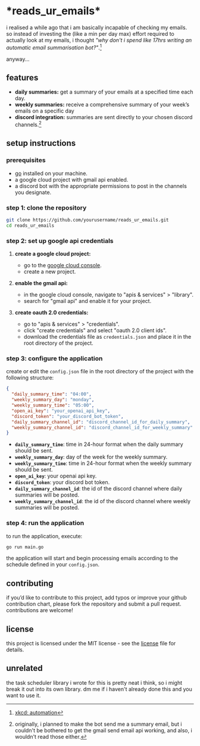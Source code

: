 # \*reads_ur_emails\*

i realised a while ago that i am basically incapable of checking my emails. so instead of investing the (like a min per day max) effort required to actually look at my emails, i thought *"why don't i spend like 17hrs writing an automatic email summarisation bot?"*.[^1]

anyway...

## features
- **daily summaries:** get a summary of your emails at a specified time each day.
- **weekly summaries:** receive a comprehensive summary of your week’s emails on a specific day
- **discord integration:** summaries are sent directly to your chosen discord channels.[^2]

## setup instructions

### prerequisites
- [go](https://golang.org/doc/install) installed on your machine.
- a google cloud project with gmail api enabled.
- a discord bot with the appropriate permissions to post in the channels you designate.

### step 1: clone the repository
```sh
git clone https://github.com/yourusername/reads_ur_emails.git
cd reads_ur_emails
```

### step 2: set up google api credentials

1. **create a google cloud project:**
   - go to the [google cloud console](https://console.cloud.google.com/).
   - create a new project.

2. **enable the gmail api:**
   - in the google cloud console, navigate to "apis & services" > "library".
   - search for "gmail api" and enable it for your project.

3. **create oauth 2.0 credentials:**
   - go to "apis & services" > "credentials".
   - click "create credentials" and select "oauth 2.0 client ids".
   - download the credentials file as `credentials.json` and place it in the root directory of the project.

### step 3: configure the application

create or edit the `config.json` file in the root directory of the project with the following structure:

```json
{
  "daily_summary_time": "04:00",
  "weekly_summary_day": "monday",
  "weekly_summary_time": "05:00",
  "open_ai_key": "your_openai_api_key",
  "discord_token": "your_discord_bot_token",
  "daily_summary_channel_id": "discord_channel_id_for_daily_summary",
  "weekly_summary_channel_id": "discord_channel_id_for_weekly_summary"
}
```

- **`daily_summary_time`**: time in 24-hour format when the daily summary should be sent.
- **`weekly_summary_day`**: day of the week for the weekly summary.
- **`weekly_summary_time`**: time in 24-hour format when the weekly summary should be sent.
- **`open_ai_key`**: your openai api key.
- **`discord_token`**: your discord bot token.
- **`daily_summary_channel_id`**: the id of the discord channel where daily summaries will be posted.
- **`weekly_summary_channel_id`**: the id of the discord channel where weekly summaries will be posted.

### step 4: run the application

to run the application, execute:

```sh
go run main.go
```

the application will start and begin processing emails according to the schedule defined in your `config.json`.

## contributing

if you’d like to contribute to this project, add typos or improve your github contribution chart, please fork the repository and submit a pull request. contributions are welcome!

## license

this project is licensed under the MIT license - see the [license](LICENSE) file for details.

## unrelated

the task scheduler library i wrote for this is pretty neat i think, so i might break it out into its own library. dm me if i haven't already done this and you want to use it.

[^1]: [xkcd: automation](https://xkcd.com/1319/)
[^2]: originally, i planned to make the bot send me a summary email, but i couldn't be bothered to get the gmail send email api working, and also, i wouldn't read those either.
